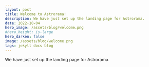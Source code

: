 ```yaml
---
layout: post
title: Welcome to Astrorama!
description: We have just set up the landing page for Astrorama.
date: 2022-10-04
hero_image: /assets/blog/welcome.png
#hero_height: is-large
hero_darken: false
image: /assets/blog/welcome.png
tags: jekyll docs blog
---
```


We have just set up the landing page for Astrorama.

